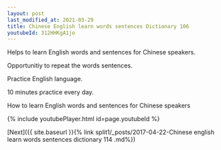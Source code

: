 ```yaml
---
layout: post
last_modified_at: 2021-03-29
title: Chinese English learn words sentences Dictionary 106 
youtubeId: 312HHKgA1jo
---
```

 
 
Helps to learn English words and sentences for Chinese speakers.

Opportunitiy to repeat the words sentences. 

Practice English language. 
 
10 minutes practice every day. 
 
How to learn English words and sentences for Chinese speakers 
 
{% include youtubePlayer.html id=page.youtubeId %}
 
 
[Next]({{ site.baseurl }}{% link  split1/_posts/2017-04-22-Chinese english learn words sentences dictionary 114 .md%})
 
